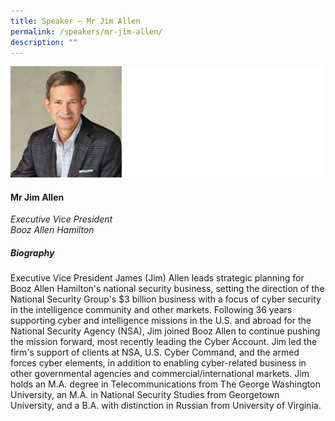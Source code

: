 ```yaml
---
title: Speaker – Mr Jim Allen
permalink: /speakers/mr-jim-allen/
description: ""
---
```

![](/images/2023%20Speakers/allen%20jim.png)

#### **Mr Jim Allen**

*Executive Vice President <br>
Booz Allen Hamilton*

##### **Biography**
Executive Vice President James (Jim) Allen leads strategic planning for Booz Allen Hamilton's national security business, setting the direction of the National Security Group's $3 billion business with a focus of cyber security in the intelligence community and other markets. Following 36 years supporting cyber and intelligence missions in the U.S. and abroad for the National Security Agency (NSA), Jim joined Booz Allen to continue pushing the mission forward, most recently leading the Cyber Account. Jim led the firm's support of clients at NSA, U.S. Cyber Command, and the armed forces cyber elements, in addition to enabling cyber-related business in other governmental agencies and commercial/international markets. Jim holds an M.A. degree in Telecommunications from The George Washington University, an M.A. in National Security Studies from Georgetown University, and a B.A. with distinction in Russian from University of Virginia.